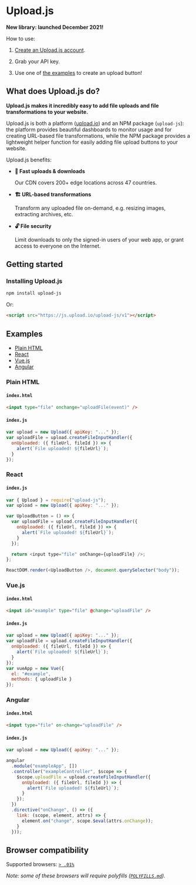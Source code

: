# Upload.js

**New library: launched December 2021!**

How to use:

1.  [Create an Upload.js account](https://upload.io).

2.  Grab your API key.

3.  Use one of [the examples](#examples) to create an upload button!

## What does Upload.js do?

**Upload.js makes it incredibly easy to add file uploads and file transformations to your website.**

Upload.js is both a platform ([upload.io](https://upload.io/)) and an NPM package (`upload-js`): the platform provides beautiful dashboards to monitor usage and for creating URL-based file transformations, while the NPM package provides a lightweight helper function for easily adding file upload buttons to your website.

Upload.js benefits:

- **🚀 Fast uploads & downloads** 

  Our CDN covers 200+ edge locations across 47 countries.

- **🏗 URL-based transformations**

  Transform any uploaded file on-demand, e.g. resizing images, extracting archives, etc.

- **🔓 File security**

  Limit downloads to only the signed-in users of your web app, or grant access to everyone on the Internet.

## Getting started

### Installing Upload.js

```bash
npm install upload-js
```

Or:

```html
<script src="https://js.upload.io/upload-js/v1"></script>
```

## Examples

- [Plain HTML](#plain-html)
- [React](#react)
- [Vue.js](#vuejs)
- [Angular](#angular)

### Plain HTML

#### `index.html`

```html
<input type="file" onchange="uploadFile(event)" />
```

#### `index.js`

```javascript
var upload = new Upload({ apiKey: "..." });
var uploadFile = upload.createFileInputHandler({
  onUploaded: ({ fileUrl, fileId }) => {
    alert(`File uploaded! ${fileUrl}`);
  }
});
```

### React

#### `index.js`

```javascript
var { Upload } = require("upload-js");
var upload = new Upload({ apiKey: "..." });

var UploadButton = () => {
  var uploadFile = upload.createFileInputHandler({
    onUploaded: ({ fileUrl, fileId }) => {
      alert(`File uploaded! ${fileUrl}`);
    }
  });

  return <input type="file" onChange={uploadFile} />;
};

ReactDOM.render(<UploadButton />, document.querySelector("body"));
```

### Vue.js

#### `index.html`

```html
<input id="example" type="file" @change="uploadFile" />
```

#### `index.js`

```javascript
var upload = new Upload({ apiKey: "..." });
var uploadFile = upload.createFileInputHandler({
  onUploaded: ({ fileUrl, fileId }) => {
    alert(`File uploaded! ${fileUrl}`);
  }
});
var vueApp = new Vue({
  el: "#example",
  methods: { uploadFile }
});
```

### Angular

#### `index.html`

```html
<input type="file" on-change="uploadFile" />
```

#### `index.js`

```javascript
var upload = new Upload({ apiKey: "..." });

angular
  .module("exampleApp", [])
  .controller("exampleController", $scope => {
    $scope.uploadFile = upload.createFileInputHandler({
      onUploaded: ({ fileUrl, fileId }) => {
        alert(`File uploaded! ${fileUrl}`);
      }
    });
  })
  .directive("onChange", () => ({
    link: (scope, element, attrs) => {
      element.on("change", scope.$eval(attrs.onChange));
    }
  }));
```

## Browser compatibility

Supported browsers: [`> .01%`](https://browserslist.dev/?q=PiAuMDEl)

_Note: some of these browsers will require polyfills ([`POLYFILLS.md`](POLYFILLS.md))._
